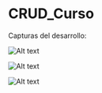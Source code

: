 # CRUD_Curso

Capturas del desarrollo:

![Alt text](https://i.imgur.com/lCAtPAp.png?raw=true "SS_001 Backend con Laravel")

![Alt text](https://i.imgur.com/azrzRCb.png?raw=true "SS_002 FrontEnd con React")

![Alt text](https://i.imgur.com/39Qu9Ox.png?raw=true "SS_003 Frontend con Angular")
